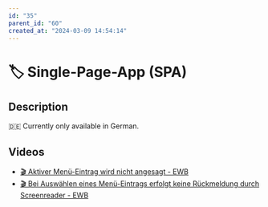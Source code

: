 ```yaml
---
id: "35"
parent_id: "60"
created_at: "2024-03-09 14:54:14"
---
```


# 🏷️ Single-Page-App (SPA)

## Description

🇩🇪 Currently only available in German.

## Videos

- [🎬 Aktiver Menü-Eintrag wird nicht angesagt - EWB](/en/videos/aktiver-menu-eintrag-wird-nicht-angesagt-ewb)
- [🎬 Bei Auswählen eines Menü-Eintrags erfolgt keine Rückmeldung durch Screenreader - EWB](/en/videos/bei-auswahlen-eines-menu-eintrags-erfolgt-keine-ruckmeldung-durch-screenreader-ewb)